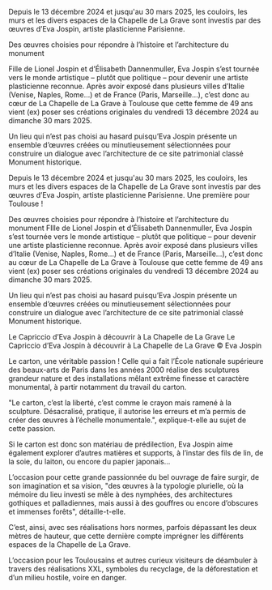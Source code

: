 
Depuis le 13 décembre 2024 et jusqu'au 30 mars 2025, les couloirs, les murs 
et les divers espaces de la Chapelle de La Grave sont investis par des œuvres 
d’Eva Jospin, artiste plasticienne Parisienne. 

Des œuvres choisies pour répondre à l’histoire et l’architecture du monument

Fille de Lionel Jospin et d’Élisabeth Dannenmuller, Eva Jospin s’est tournée vers le monde artistique – plutôt que politique – pour devenir une artiste plasticienne reconnue. Après avoir exposé dans plusieurs villes d’Italie (Venise, Naples, Rome…) et de France (Paris, Marseille…), c’est donc au cœur de La Chapelle de La Grave à Toulouse que cette femme de 49 ans vient (ex) poser ses créations originales du vendredi 13 décembre 2024 au dimanche 30 mars 2025.

Un lieu qui n’est pas choisi au hasard puisqu’Eva Jospin présente un ensemble d’œuvres créées ou minutieusement sélectionnées pour construire un dialogue avec l’architecture de ce site patrimonial classé Monument historique.


Depuis le 13 décembre 2024 et jusqu'au 30 mars 2025, les couloirs, les murs et les divers espaces de la Chapelle de La Grave sont investis par des œuvres d’Eva Jospin, artiste plasticienne Parisienne. Une première pour Toulouse !




Des œuvres choisies pour répondre à l’histoire et l’architecture du monument
FIlle de Lionel Jospin et d’Élisabeth Dannenmuller, Eva Jospin s’est tournée vers le monde artistique – plutôt que politique – pour devenir une artiste plasticienne reconnue. Après avoir exposé dans plusieurs villes d’Italie (Venise, Naples, Rome…) et de France (Paris, Marseille…), c’est donc au cœur de La Chapelle de La Grave à Toulouse que cette femme de 49 ans vient (ex) poser ses créations originales du vendredi 13 décembre 2024 au dimanche 30 mars 2025.

Un lieu qui n’est pas choisi au hasard puisqu’Eva Jospin présente un ensemble d’œuvres créées ou minutieusement sélectionnées pour construire un dialogue avec l’architecture de ce site patrimonial classé Monument historique.


Le Capriccio d’Eva Jospin à découvrir à La Chapelle de La Grave
Le Capriccio d’Eva Jospin à découvrir à La Chapelle de La Grave © Eva Jospin


Le carton, une véritable passion !
Celle qui a fait l’École nationale supérieure des beaux-arts de Paris dans les années 2000 réalise des sculptures grandeur nature et des installations mêlant extrême finesse et caractère monumental, à partir notamment du travail du carton.

"Le carton, c’est la liberté, c’est comme le crayon mais ramené à la sculpture. Désacralisé, pratique, il autorise les erreurs et m’a permis de créer des œuvres à l’échelle monumentale.", explique-t-elle au sujet de cette passion.

Si le carton est donc son matériau de prédilection, Eva Jospin aime également explorer d’autres matières et supports, à l’instar des fils de lin, de la soie, du laiton, ou encore du papier japonais…


L’occasion pour cette grande passionnée du bel ouvrage de faire surgir, de son imagination et sa vision, "des œuvres à la typologie plurielle, où la mémoire du lieu investi se mêle à des nymphées, des architectures gothiques et palladiennes, mais aussi à des gouffres ou encore d’obscures et immenses forêts", détaille-t-elle.

C’est, ainsi, avec ses réalisations hors normes, parfois dépassant les deux mètres de hauteur, que cette dernière compte imprégner les différents espaces de la Chapelle de La Grave.


L’occasion pour les Toulousains et autres curieux visiteurs de déambuler à travers des réalisations XXL, symboles du recyclage, de la déforestation et d’un milieu hostile, voire en danger.

